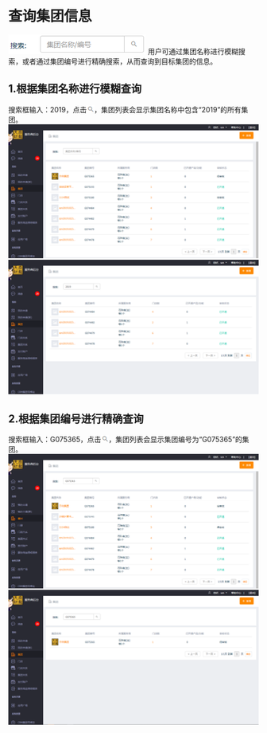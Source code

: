 # 查询集团信息
![集团图片1](picture\\集团\\图片8.png)
用户可通过集团名称进行模糊搜索，或者通过集团编号进行精确搜索，从而查询到目标集团的信息。
## 1.根据集团名称进行模糊查询
搜索框输入：2019，点击![放大镜](picture\\集团\\图片9.png)，集团列表会显示集团名称中包含“2019”的所有集团。  
![集团图片1](picture\\集团\\图片10.png)  
![集团图片1](picture\\集团\\图片11.png)  
## 2.根据集团编号进行精确查询
搜索框输入：G075365，点击![放大镜](picture\\集团\\图片9.png)，集团列表会显示集团编号为“G075365”的集团。  
![集团图片1](picture\\集团\\图片12.png)  
![集团图片1](picture\\集团\\图片13.png)  